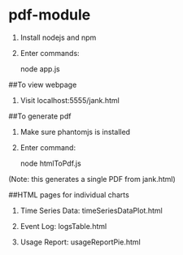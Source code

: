 # pdf-module

1. Install nodejs and npm

2. Enter commands:
    
    node app.js

##To view webpage

1. Visit localhost:5555/jank.html


##To generate pdf

1. Make sure phantomjs is installed

2. Enter command:

    node htmlToPdf.js
    
(Note: this generates a single PDF from jank.html)


##HTML pages for individual charts

1. Time Series Data: timeSeriesDataPlot.html

2. Event Log: logsTable.html

3. Usage Report: usageReportPie.html

  
